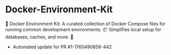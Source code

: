 # Docker-Environment-Kit
🐳 Docker Environment Kit: A curated collection of Docker Compose files for running common development environments. 📦 Simplifies local setup for databases, caches, and more. 🚀


- Automated update for PR #1-1760490858-442